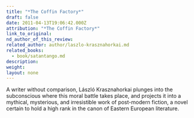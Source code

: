 ```yaml
---
title: "*The Coffin Factory*"
draft: false
date: 2011-04-13T19:06:42.000Z
attribution: "*The Coffin Factory*"
link_to_original:
nd_author_of_this_review:
related_author: author/laszlo-krasznahorkai.md
related_books:
  - book/satantango.md
description:
weight:
layout: none
---
```

A writer without comparison, László Krasznahorkai plunges into the subconscious where this moral battle takes place, and projects it into a mythical, mysterious, and irresistible work of post-modern fiction, a novel certain to hold a high rank in the canon of Eastern European literature.

